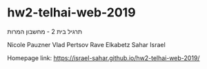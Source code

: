 # hw2-telhai-web-2019
תרגיל בית  2 - מחשבון המרות

Nicole Pauzner
Vlad Pertsov
Rave Elkabetz
Sahar Israel

Homepage link:
https://israel-sahar.github.io/hw2-telhai-web-2019/

